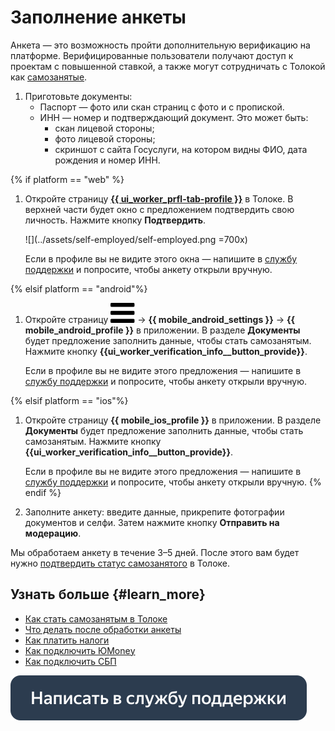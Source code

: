 # Заполнение анкеты

Анкета&nbsp;— это возможность пройти дополнительную верификацию на платформе. Верифицированные пользователи получают доступ к проектам с повышенной ставкой, а также могут сотрудничать с Толокой как [самозанятые](about.md).

1. Приготовьте документы:
    - Паспорт&nbsp;— фото или скан страниц с фото и с пропиской.
    - ИНН&nbsp;— номер и подтверждающий документ. Это может быть:
      - скан лицевой стороны;
      - фото лицевой стороны;
      - скриншот с сайта Госуслуги, на котором видны ФИО, дата рождения и номер ИНН.

{% if platform == "web" %}
1. Откройте страницу [**{{ ui_worker_prfl-tab-profile }}**](https://toloka.yandex.ru/profile) в Толоке. В верхней части будет окно с предложением подтвердить свою личность. Нажмите кнопку **Подтвердить**.

   ![](../assets/self-employed/self-employed.png =700x)

   Если в профиле вы не видите этого окна — напишите в [службу поддержки](https://join.toloka.ai/ru/docs/web/troubleshooting/support/?form-source=self-employed-send-request) и попросите, чтобы анкету открыли вручную.

{% elsif platform == "android"%}
1. Откройте страницу ![](../assets/menu.svg) → **{{ mobile_android_settings }}** → **{{ mobile_android_profile }}** в приложении. В разделе **Документы** будет предложение заполнить данные, чтобы стать самозанятым. Нажмите кнопку **{{ui_worker_verification_info__button_provide}}**.

   Если в профиле вы не видите этого предложения — напишите в [службу поддержки](https://join.toloka.ai/ru/docs/android/troubleshooting/support/?form-source=self-employed-send-request) и попросите, чтобы анкету открыли вручную.

{% elsif platform == "ios"%}
1. Откройте страницу **{{ mobile_ios_profile }}** в приложении. В разделе **Документы** будет предложение заполнить данные, чтобы стать самозанятым. Нажмите кнопку **{{ui_worker_verification_info__button_provide}}**.

   Если в профиле вы не видите этого предложения — напишите в [службу поддержки](https://join.toloka.ai/ru/docs/ios/troubleshooting/support/?form-source=self-employed-send-request) и попросите, чтобы анкету открыли вручную.
{% endif %}

1. Заполните анкету: введите данные, прикрепите фотографии документов и селфи. Затем нажмите кнопку **Отправить на модерацию**.

Мы обработаем анкету в течение 3–5 дней. После этого вам будет нужно [подтвердить статус самозанятого](accept-status.md) в Толоке.

## Узнать больше {#learn_more}

- [Как стать самозанятым в Толоке](about.md)
- [Что делать после обработки анкеты](accept-status.md)
- [Как платить налоги](pay-taxes.md)
- [Как подключить ЮMonеy](../pay/yoomoney.md)
- [Как подключить СБП](../pay/sbp.md)

[![](../assets/buttons/contact-support.svg)](../troubleshooting/troubleshooting.md#self-employed)

